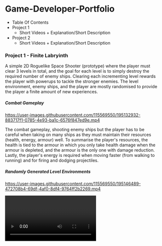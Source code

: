 # Game-Developer-Portfolio


- Table Of Contents
- Project 1
  - Short Videos + Explanation/Short Description
- Project 2
  - Short Videos + Explanation/Short Description
  
  
### Project 1 - Finite Labryinth
  
  A simple 2D Roguelike Space Shooter (prototype) where the player must clear 3 levels in total, and the goal for each level is to simply destroy the required number of enemy ships. Clearing each incrementing level rewards the player with powerups to tackle the stronger enemies. The level environment, enemy ships, and the player are mostly randomised to provide the player a finite amount of new experiences.

##### Combat Gameplay
https://user-images.githubusercontent.com/115569550/195132932-883717f1-0785-4e93-ba1c-6576f847ed9e.mp4

The combat gameplay, shooting enemy ships but the player has to be careful when taking on many ships as they must maintain their resources (health, energy, armour) well. To summarise the player's resources, the health is tied to the armour in which you only take health damage when the armour is depleted, and the armour is the only one with damage reduction. Lastly, the player's energy is required when moving faster (from walking to running) and for firing and dodging projectiles.
 
##### Randomly Generated Level Environments
https://user-images.githubusercontent.com/115569550/195146489-472708b4-69df-4af0-8df4-9764ff2b2269.mp4

<Explanation>


<Video of Augment System>
  
<Video of Player Status>

 
